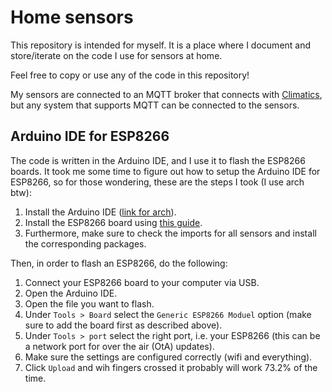 Home sensors
============

This repository is intended for myself. It is a place where I document and
store/iterate on the code I use for sensors at home.

Feel free to copy or use any of the code in this repository!

My sensors are connected to an MQTT broker that connects with [Climatics](https://climatics.nl),
but any system that supports MQTT can be connected to the sensors.


Arduino IDE for ESP8266
-----------------------

The code is written in the Arduino IDE, and I use it to flash the ESP8266 boards.
It took me some time to figure out how to setup the Arduino IDE for ESP8266, so
for those wondering, these are the steps I took (I use arch btw):
 1. Install the Arduino IDE ([link for arch](https://archlinux.org/packages/extra/x86_64/arduino/)).
 2. Install the ESP8266 board using [this guide](https://randomnerdtutorials.com/how-to-install-esp8266-board-arduino-ide/).
 3. Furthermore, make sure to check the imports for all sensors and install the corresponding packages.

Then, in order to flash an ESP8266, do the following:
 1. Connect your ESP8266 board to your computer via USB.
 2. Open the Arduino IDE.
 3. Open the file you want to flash.
 4. Under `Tools > Board` select the `Generic ESP8266 Moduel` option (make sure to add the board first as described above).
 5. Under `Tools > port` select the right port, i.e. your ESP8266 (this can be a network port for over the air (OtA) updates).
 6. Make sure the settings are configured correctly (wifi and everything).
 7. Click `Upload` and wih fingers crossed it probably will work 73.2% of the time. 
